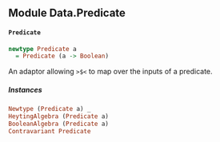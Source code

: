 ## Module Data.Predicate

#### `Predicate`

``` purescript
newtype Predicate a
  = Predicate (a -> Boolean)
```

An adaptor allowing `>$<` to map over the inputs of a predicate.

##### Instances
``` purescript
Newtype (Predicate a) _
HeytingAlgebra (Predicate a)
BooleanAlgebra (Predicate a)
Contravariant Predicate
```



